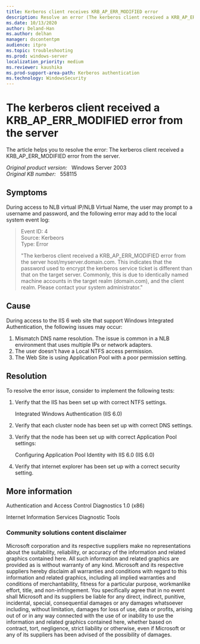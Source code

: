 ```yaml
---
title: Kerberos client receives KRB_AP_ERR_MODIFIED error
description: Resolve an error (The kerberos client received a KRB_AP_ERR_MODIFIED error from the server) that occurs when you access to NLB virtual IP/NLB Virtual Name.  
ms.date: 10/13/2020
author: Deland-Han
ms.author: delhan
manager: dscontentpm
audience: itpro
ms.topic: troubleshooting
ms.prod: windows-server
localization_priority: medium
ms.reviewer: kaushika
ms.prod-support-area-path: Kerberos authentication
ms.technology: WindowsSecurity
---
```

# The kerberos client received a KRB_AP_ERR_MODIFIED error from the server

The article helps you to resolve the error: The kerberos client received a KRB_AP_ERR_MODIFIED error from the server.  

_Original product version:_ &nbsp; Windows Server 2003  
_Original KB number:_ &nbsp; 558115

## Symptoms

During access to NLB virtual IP/NLB Virtual Name, the user may prompt to a username and password, and the following error may add to the local system event log:

> Event ID: 4  
Source: Kerbeors  
Type: Error
>
> "The kerberos client received a KRB_AP_ERR_MODIFIED error from the server host/myserver.domain.com. This indicates that the password used to encrypt the kerberos service ticket is different than that on the target server. Commonly, this is due to identically named machine accounts in the target realm (domain.com), and the client realm. Please contact your system administrator."

## Cause

During access to the IIS 6 web site that support Windows Integrated Authentication, the following issues may occur:

1. Mismatch DNS name resolution. The issue is common in a NLB environment that uses multiple IPs or network adapters.
1. The user doesn't have a Local NTFS access permission.
1. The Web Site is using Application Pool with a poor permission setting.

## Resolution

To resolve the error issue, consider to implement the following tests:

1. Verify that the IIS has been set up with correct NTFS settings.

    Integrated Windows Authentication (IIS 6.0)

2. Verify that each cluster node has been set up with correct DNS settings.

3. Verify that the node has been set up with correct Application Pool settings:

    Configuring Application Pool Identity with IIS 6.0 (IIS 6.0)

4. Verify that internet explorer has been set up with a correct security setting.

## More information

Authentication and Access Control Diagnostics 1.0 (x86)

Internet Information Services Diagnostic Tools

### Community solutions content disclaimer

Microsoft corporation and its respective suppliers make no representations about the suitability, reliability, or accuracy of the information and related graphics contained here. All such information and related graphics are provided as is without warranty of any kind. Microsoft and its respective suppliers hereby disclaim all warranties and conditions with regard to this information and related graphics, including all implied warranties and conditions of merchantability, fitness for a particular purpose, workmanlike effort, title, and non-infringement. You specifically agree that in no event shall Microsoft and its suppliers be liable for any direct, indirect, punitive, incidental, special, consequential damages or any damages whatsoever including, without limitation, damages for loss of use, data or profits, arising out of or in any way connected with the use of or inability to use the information and related graphics contained here, whether based on contract, tort, negligence, strict liability or otherwise, even if Microsoft or any of its suppliers has been advised of the possibility of damages.
